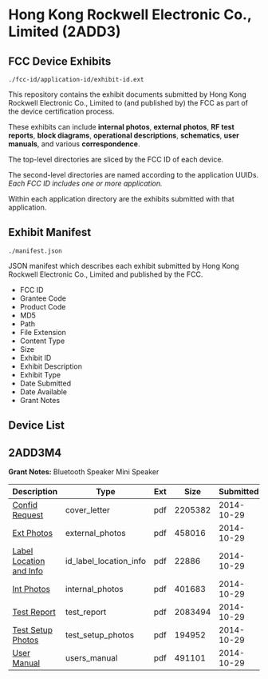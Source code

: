 # Hong Kong Rockwell Electronic Co., Limited (2ADD3)
## FCC Device Exhibits

```
./fcc-id/application-id/exhibit-id.ext
```

This repository contains the exhibit documents submitted by Hong Kong Rockwell Electronic Co., Limited to (and published by) the FCC as part of the device certification process.

These exhibits can include **internal photos**, **external photos**, **RF test reports**, **block diagrams**, **operational descriptions**, **schematics**, **user manuals**, and various **correspondence**.

The top-level directories are sliced by the FCC ID of each device.

The second-level directories are named according to the application UUIDs. *Each FCC ID includes one or more application.*

Within each application directory are the exhibits submitted with that application. 

## Exhibit Manifest

```
./manifest.json
```

JSON manifest which describes each exhibit submitted by Hong Kong Rockwell Electronic Co., Limited and published by the FCC.

- FCC ID
- Grantee Code
- Product Code
- MD5
- Path
- File Extension
- Content Type
- Size
- Exhibit ID
- Exhibit Description
- Exhibit Type
- Date Submitted
- Date Available
- Grant Notes

## Device List
## 2ADD3M4
**Grant Notes:** Bluetooth Speaker Mini Speaker

| Description | Type | Ext | Size | Submitted | Available |
| ----------- | ---- | --- | ---- | --------- | --------- |
| [Confid Request](2ADD3M4/16750e118a02576c47f44be5251ea12e/2430680.pdf) | cover_letter | pdf | 2205382 | 2014-10-29 | 2014-10-29 |
| [Ext Photos](2ADD3M4/16750e118a02576c47f44be5251ea12e/2430679.pdf) | external_photos | pdf | 458016 | 2014-10-29 | 2014-10-29 |
| [Label Location and Info](2ADD3M4/16750e118a02576c47f44be5251ea12e/2430682.pdf) | id_label_location_info | pdf | 22886 | 2014-10-29 | 2014-10-29 |
| [Int Photos](2ADD3M4/16750e118a02576c47f44be5251ea12e/2430681.pdf) | internal_photos | pdf | 401683 | 2014-10-29 | 2014-10-29 |
| [Test Report](2ADD3M4/16750e118a02576c47f44be5251ea12e/2430685.pdf) | test_report | pdf | 2083494 | 2014-10-29 | 2014-10-29 |
| [Test Setup Photos](2ADD3M4/16750e118a02576c47f44be5251ea12e/2430684.pdf) | test_setup_photos | pdf | 194952 | 2014-10-29 | 2014-10-29 |
| [User Manual](2ADD3M4/16750e118a02576c47f44be5251ea12e/2430683.pdf) | users_manual | pdf | 491101 | 2014-10-29 | 2014-10-29 |
